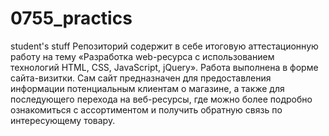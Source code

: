 # 0755_practics
student's stuff
Репозиторий содержит в себе итоговую аттестационную работу на тему «Разработка web-ресурса с использованием технологий HTML, CSS, JavaScript, jQuery».
Работа выполнена в форме сайта-визитки. Сам сайт предназначен для предоставления информации потенциальным клиентам о магазине, а также для последующего перехода на веб-ресурсы, где можно более подробно ознакомиться с ассортиментом и получить обратную связь по интересующему товару. 
